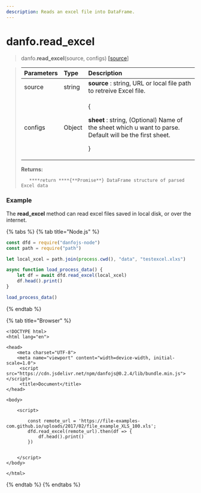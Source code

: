 ```yaml
---
description: Reads an excel file into DataFrame.
---
```


# danfo.read\_excel

> danfo.**read\_excel**\(source, configs\) [\[source](https://github.com/opensource9ja/danfojs/blob/849d14c8e7fa79bce4ffa9d0d177639047313520/danfojs/src/io/reader.js#L89)\]

> <table>
>   <thead>
>     <tr>
>       <th style="text-align:left">Parameters</th>
>       <th style="text-align:left">Type</th>
>       <th style="text-align:left">Description</th>
>     </tr>
>   </thead>
>   <tbody>
>     <tr>
>       <td style="text-align:left">source</td>
>       <td style="text-align:left">string</td>
>       <td style="text-align:left"><b>source</b> : string, URL or local file path to retreive Excel file.</td>
>     </tr>
>     <tr>
>       <td style="text-align:left">configs</td>
>       <td style="text-align:left">Object</td>
>       <td style="text-align:left">
>         <p>{</p>
>         <p><b>sheet</b> : string, (Optional) Name of the sheet which u want to parse.
>           Default will be the first sheet.</p>
>         <p>}</p>
>       </td>
>     </tr>
>   </tbody>
> </table>
>
> **Returns:**
>
>        ****return ****{**Promise**} DataFrame structure of parsed Excel data

### Example

The **read\_excel** method can read excel files saved in local disk, or over the internet.

{% tabs %}
{% tab title="Node.js" %}
```javascript
const dfd = require("danfojs-node")
const path = require("path")

let local_xcel = path.join(process.cwd(), "data", "testexcel.xlxs")

async function load_process_data() {
    let df = await dfd.read_excel(local_xcel)
    df.head().print()
}

load_process_data()
```
{% endtab %}

{% tab title="Browser" %}
```markup
<!DOCTYPE html>
<html lang="en">

<head>
    <meta charset="UTF-8">
    <meta name="viewport" content="width=device-width, initial-scale=1.0">
     <script src="https://cdn.jsdelivr.net/npm/danfojs@0.2.4/lib/bundle.min.js"></script>
     <title>Document</title>
</head>

<body>

    <script>

        const remote_url = 'https://file-examples-com.github.io/uploads/2017/02/file_example_XLS_100.xls';
        dfd.read_excel(remote_url).then(df => {
            df.head().print()
        })

         
    </script>
</body>

</html>

```
{% endtab %}
{% endtabs %}

